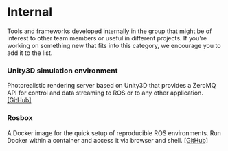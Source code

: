 # Internal

Tools and frameworks developed internally in the group that might be of interest to other team members or useful in different projects. If you're working on something new that fits into this category, we encourage you to add it to the list.

### Unity3D simulation environment 
Photorealistic rendering server based on Unity3D that provides a ZeroMQ API for control and data streaming to ROS or to any other application. [[GitHub]](https://github.com/edufschmidt/rosbox)

### Rosbox
A Docker image for the quick setup of reproducible ROS environments. Run Docker within a container and access it via browser and shell. [[GitHub]](https://github.com/snt-arg/rosbox)

